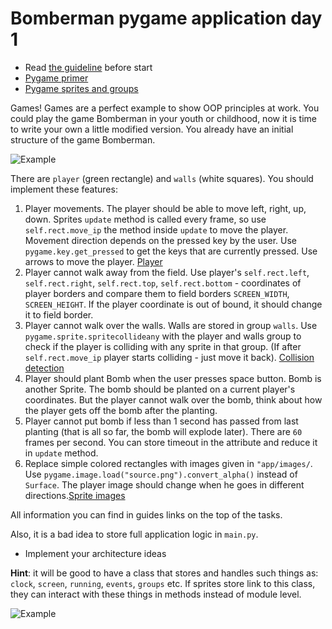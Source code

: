 # Bomberman pygame application day 1

- Read [the guideline](https://github.com/mate-academy/py-task-guideline/blob/main/README.md) before start
- [Pygame primer](https://realpython.com/pygame-a-primer/)
- [Pygame sprites and groups](https://kidscancode.org/blog/2016/08/pygame_1-2_working-with-sprites/)

Games! Games are a perfect example to show OOP principles at work.
You could play the game Bomberman in your youth or childhood, now
it is time to write your own a little modified version.
You already have an initial structure of the game Bomberman.

![Example](https://user-images.githubusercontent.com/80070761/153867128-3e78f7d2-1231-46f2-8e8a-af35caa03e24.png)

There are `player` (green rectangle) and `walls` (white squares).
You should implement these features:
1. Player movements. The player should be able to move left, right, up, down.
Sprites `update` method is called every frame, so use `self.rect.move_ip`
the method inside `update` to move the player. Movement direction depends
on the pressed key by the user. Use `pygame.key.get_pressed` to get the keys that are
currently pressed. Use arrows to move the player. [Player](https://realpython.com/pygame-a-primer/#sprites)
2. Player cannot walk away from the field. Use player's `self.rect.left`,
`self.rect.right`, `self.rect.top`, `self.rect.bottom` - coordinates of player
borders and compare them to field borders `SCREEN_WIDTH`, `SCREEN_HEIGHT`.
If the player coordinate is out of bound, it should change it to field border.
3. Player cannot walk over the walls. Walls are stored in group `walls`.
Use `pygame.sprite.spritecollideany` with the player and walls group 
to check if the player is colliding with any sprite in that group. (If after 
`self.rect.move_ip` player starts colliding - just move it back). [Collision detection](https://realpython.com/pygame-a-primer/#collision-detection)
4. Player should plant Bomb when the user presses space button. Bomb is another
Sprite. The bomb should be planted on a current player's coordinates. But the player
cannot walk over the bomb, think about how the player gets off the bomb after the
planting.
5. Player cannot put bomb if less than 1 second has passed from last planting 
(that is all so far, the bomb will explode later). There are `60` frames per second.
You can store timeout in the attribute and reduce it in `update` method.
6. Replace simple colored rectangles with images given in `"app/images/`. Use
`pygame.image.load("source.png").convert_alpha()` instead of `Surface`. The player
image should change when he goes in different directions.[Sprite images](https://realpython.com/pygame-a-primer/#sprite-images)

All information you can find in guides links on the top of the tasks.

Also, it is a bad idea to store full application logic in `main.py`. 
- Implement your architecture ideas

**Hint**: it will be good to have a class that stores and handles 
such things as: `clock`, `screen`, `running`, `events`, `groups` etc.
If sprites store link to this class, they can interact with these
things in methods instead of module level.

![Example](https://user-images.githubusercontent.com/80070761/153866858-de575692-0b47-4a29-97cd-4326fde4dbb0.gif)